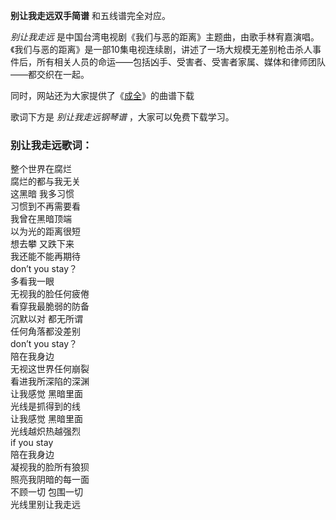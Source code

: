 

**别让我走远双手简谱** 和五线谱完全对应。

_别让我走远_
是中国台湾电视剧《我们与恶的距离》主题曲，由歌手林宥嘉演唱。《我们与恶的距离》是一部10集电视连续剧，讲述了一场大规模无差别枪击杀人事件后，所有相关人员的命运——包括凶手、受害者、受害者家属、媒体和律师团队——都交织在一起。

同时，网站还为大家提供了《[成全](Music-8761-成全-林宥嘉.html "成全")》的曲谱下载

歌词下方是 _别让我走远钢琴谱_ ，大家可以免费下载学习。

### 别让我走远歌词：

整个世界在腐烂  
腐烂的都与我无关  
这黑暗 我多习惯  
习惯到不再需要看  
我曾在黑暗顶端  
以为光的距离很短  
想去攀 又跌下来  
我还能不能再期待  
don’t you stay？  
多看我一眼  
无视我的脸任何疲倦  
看穿我最脆弱的防备  
沉默以对 都无所谓  
任何角落都没差别  
don’t you stay？  
陪在我身边  
无视这世界任何崩裂  
看进我所深陷的深渊  
让我感觉 黑暗里面  
光线是抓得到的线  
让我感觉 黑暗里面  
光线越炽热越强烈  
if you stay  
陪在我身边  
凝视我的脸所有狼狈  
照亮我阴暗的每一面  
不顾一切 包围一切  
光线里别让我走远

